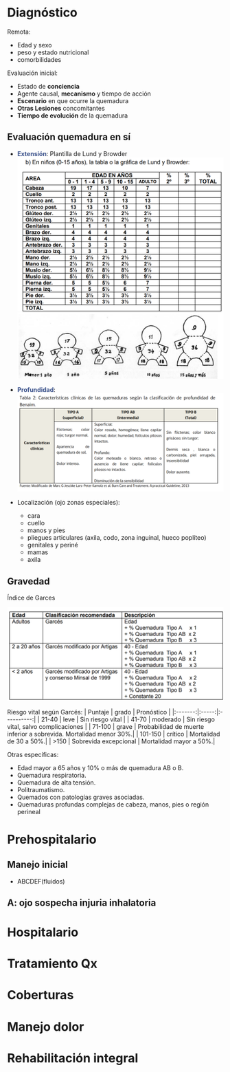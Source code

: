 # Diagnóstico

Remota:
- Edad y sexo
- peso y estado nutricional
- comorbilidades

Evaluación inicial:
- Estado de **conciencia**
- Agente causal, **mecanismo** y tiempo de acción
- **Escenario** en que ocurre la quemadura
- **Otras Lesiones** concomitantes
- **Tiempo de evolución** de la quemadura

## Evaluación quemadura en sí
- <b><span style="color:#3b528b">Extensión</span></b>: 
    Plantilla de Lund y Browder
    ![lund_browder](lund_browder.png)
    ![grafica_lund_browder](grafica_lund_browder.png)
- <b><span style="color:#3b528b">Profundidad</span></b>:
    ![benaim_profundidad](benaim_profundidad.png)

- Localización (ojo zonas especiales):
    - cara
    - cuello
    - manos y pies
    - pliegues articulares (axila, codo, zona inguinal, hueco poplíteo)
    - genitales y periné
    - mamas
    - axila

## Gravedad
Índice de Garces

![gravedad_garces](gravedad_garces.png)

Riesgo vital según Garcés:
| Puntaje | grado | Pronóstico |
|:-------:|:-----:|:----------:|
| 21-40 | leve | Sin riesgo vital |
| 41-70 | moderado | Sin riesgo vital, salvo complicaciones |
| 71-100 | grave | Probabilidad de muerte inferior a sobrevida. Mortalidad menor 30%.|
| 101-150 | crítico | Mortalidad de 30 a 50%.|
| >150 | Sobrevida excepcional | Mortalidad mayor a 50%.|

Otras específicas:
- Edad mayor a 65 años y 10% o más de quemadura AB o B.
- Quemadura respiratoria.
- Quemadura de alta tensión.
- Politraumatismo.
- Quemados con patologías graves asociadas.
- Quemaduras profundas complejas de cabeza, manos, pies o región perineal

# Prehospitalario
## Manejo inicial
- ABCDEF(fluidos)

A: ojo sospecha injuria inhalatoria
-


# Hospitalario

# Tratamiento Qx

# Coberturas

# Manejo dolor

# Rehabilitación integral

